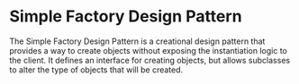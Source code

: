 # Simple Factory Design Pattern

The Simple Factory Design Pattern is a creational design pattern that provides a way to create objects without exposing the instantiation logic to the client. It defines an interface for creating objects, but allows subclasses to alter the type of objects that will be created. 